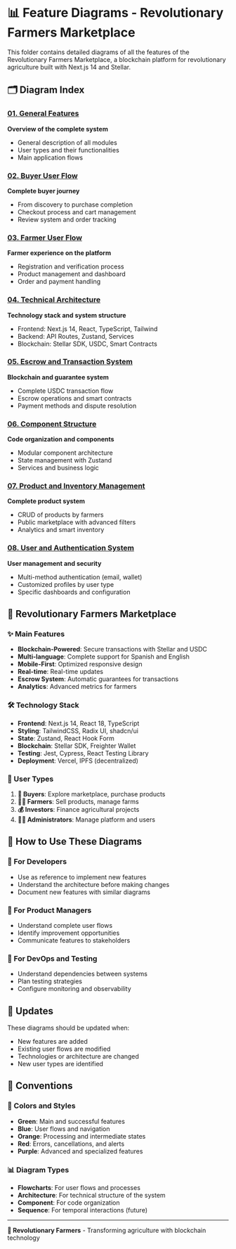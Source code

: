 # 📊 Feature Diagrams - Revolutionary Farmers Marketplace

This folder contains detailed diagrams of all the features of the Revolutionary Farmers Marketplace, a blockchain platform for revolutionary agriculture built with Next.js 14 and Stellar.

## 🗂️ Diagram Index

### [01. General Features](./01-general-features.md)
**Overview of the complete system**
- General description of all modules
- User types and their functionalities
- Main application flows

### [02. Buyer User Flow](./02-buyer-user-flow.md)
**Complete buyer journey**
- From discovery to purchase completion
- Checkout process and cart management
- Review system and order tracking

### [03. Farmer User Flow](./03-farmer-user-flow.md)
**Farmer experience on the platform**
- Registration and verification process
- Product management and dashboard
- Order and payment handling

### [04. Technical Architecture](./04-technical-architecture.md)
**Technology stack and system structure**
- Frontend: Next.js 14, React, TypeScript, Tailwind
- Backend: API Routes, Zustand, Services
- Blockchain: Stellar SDK, USDC, Smart Contracts

### [05. Escrow and Transaction System](./05-escrow-transaction-system.md)
**Blockchain and guarantee system**
- Complete USDC transaction flow
- Escrow operations and smart contracts
- Payment methods and dispute resolution

### [06. Component Structure](./06-component-structure.md)
**Code organization and components**
- Modular component architecture
- State management with Zustand
- Services and business logic

### [07. Product and Inventory Management](./07-product-inventory-management.md)
**Complete product system**
- CRUD of products by farmers
- Public marketplace with advanced filters
- Analytics and smart inventory

### [08. User and Authentication System](./08-user-authentication-system.md)
**User management and security**
- Multi-method authentication (email, wallet)
- Customized profiles by user type
- Specific dashboards and configuration

## 🚀 Revolutionary Farmers Marketplace

### ✨ Main Features
- **Blockchain-Powered**: Secure transactions with Stellar and USDC
- **Multi-language**: Complete support for Spanish and English
- **Mobile-First**: Optimized responsive design
- **Real-time**: Real-time updates
- **Escrow System**: Automatic guarantees for transactions
- **Analytics**: Advanced metrics for farmers

### 🛠️ Technology Stack
- **Frontend**: Next.js 14, React 18, TypeScript
- **Styling**: TailwindCSS, Radix UI, shadcn/ui
- **State**: Zustand, React Hook Form
- **Blockchain**: Stellar SDK, Freighter Wallet
- **Testing**: Jest, Cypress, React Testing Library
- **Deployment**: Vercel, IPFS (decentralized)

### 👥 User Types
1. **🛒 Buyers**: Explore marketplace, purchase products
2. **👨‍🌾 Farmers**: Sell products, manage farms
3. **💰 Investors**: Finance agricultural projects
4. **👨‍💼 Administrators**: Manage platform and users

## 📖 How to Use These Diagrams

### 🎯 For Developers
- Use as reference to implement new features
- Understand the architecture before making changes
- Document new features with similar diagrams

### 👥 For Product Managers
- Understand complete user flows
- Identify improvement opportunities
- Communicate features to stakeholders

### 🔧 For DevOps and Testing
- Understand dependencies between systems
- Plan testing strategies
- Configure monitoring and observability

## 🔄 Updates

These diagrams should be updated when:
- New features are added
- Existing user flows are modified
- Technologies or architecture are changed
- New user types are identified

## 📝 Conventions

### 🎨 Colors and Styles
- **Green**: Main and successful features
- **Blue**: User flows and navigation
- **Orange**: Processing and intermediate states
- **Red**: Errors, cancellations, and alerts
- **Purple**: Advanced and specialized features

### 📊 Diagram Types
- **Flowcharts**: For user flows and processes
- **Architecture**: For technical structure of the system
- **Component**: For code organization
- **Sequence**: For temporal interactions (future)

---

**🌱 Revolutionary Farmers** - Transforming agriculture with blockchain technology
